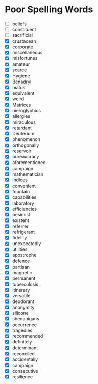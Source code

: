 # Poor Spelling Words

- [ ] beliefs
- [ ] constituent
- [ ] sacrificial
- [x] crustacean
- [x] corporate
- [x] miscellaneous
- [x] misfortunes
- [x] amateur
- [x] scarce
- [x] Hygiene
- [x] Benadryl
- [x] hiatus
- [x] equivalent
- [x] weird
- [x] Matrices
- [x] hieroglyphics
- [x] allergies
- [x] miraculous
- [x] retardant
- [x] Deuterium
- [x] phenomenon
- [x] orthogonally
- [x] reservoir
- [x] bureaucracy
- [x] aforementioned
- [x] campaign
- [x] mathematician
- [x] indices
- [x] convenient
- [x] fountain
- [x] capabilities
- [x] laboratory
- [x] efficiencies
- [x] pesimist 
- [x] existent
- [x] referrer
- [x] refrigerant
- [x] fidelity
- [x] unexpectedly
- [x] utilities
- [x] apostrophe
- [x] defence
- [x] partisan
- [x] magnetic
- [x] permanent  
- [x] tuberculosis
- [x] itinerary
- [x] versatile
- [x] deodorant
- [x] anonymity
- [x] silicone
- [x] shenanigans
- [x] occurrence
- [x] tragedies
- [x] recommended
- [x] definitely
- [x] determinant
- [x] reconciled
- [x] accidentally
- [x] campaign
- [x] consecutive
- [x] resilience
